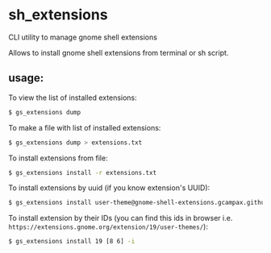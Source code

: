 # sh_extensions

CLI utility to manage gnome shell extensions

Allows to install gnome shell extensions from terminal or sh script.

## usage:


To view the list of installed extensions:

```bash
$ gs_extensions dump
```

To make a file with list of installed extensions:

```bash
$ gs_extensions dump > extensions.txt
```

To install extensions from file:

```bash
$ gs_extensions install -r extensions.txt
```

To install extensions by uuid (if you know extension's UUID):

```bash
$ gs_extensions install user-theme@gnome-shell-extensions.gcampax.github.com [places-menu@gnome-shell-extensions.gcampax.github.com caffeine@patapon.info]
```

To install extension by their IDs (you can find this ids in browser i.e. `https://extensions.gnome.org/extension/19/user-themes/`):

```bash
$ gs_extensions install 19 [8 6] -i
```
